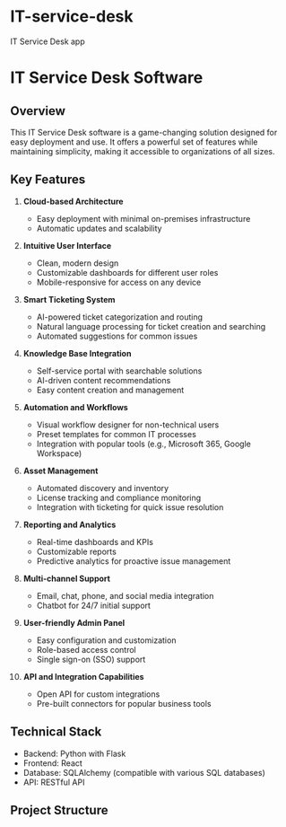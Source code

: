 # IT-service-desk
IT Service Desk app
# IT Service Desk Software

## Overview

This IT Service Desk software is a game-changing solution designed for easy deployment and use. It offers a powerful set of features while maintaining simplicity, making it accessible to organizations of all sizes.

## Key Features

1. **Cloud-based Architecture**
   - Easy deployment with minimal on-premises infrastructure
   - Automatic updates and scalability

2. **Intuitive User Interface**
   - Clean, modern design
   - Customizable dashboards for different user roles
   - Mobile-responsive for access on any device

3. **Smart Ticketing System**
   - AI-powered ticket categorization and routing
   - Natural language processing for ticket creation and searching
   - Automated suggestions for common issues

4. **Knowledge Base Integration**
   - Self-service portal with searchable solutions
   - AI-driven content recommendations
   - Easy content creation and management

5. **Automation and Workflows**
   - Visual workflow designer for non-technical users
   - Preset templates for common IT processes
   - Integration with popular tools (e.g., Microsoft 365, Google Workspace)

6. **Asset Management**
   - Automated discovery and inventory
   - License tracking and compliance monitoring
   - Integration with ticketing for quick issue resolution

7. **Reporting and Analytics**
   - Real-time dashboards and KPIs
   - Customizable reports
   - Predictive analytics for proactive issue management

8. **Multi-channel Support**
   - Email, chat, phone, and social media integration
   - Chatbot for 24/7 initial support

9. **User-friendly Admin Panel**
   - Easy configuration and customization
   - Role-based access control
   - Single sign-on (SSO) support

10. **API and Integration Capabilities**
    - Open API for custom integrations
    - Pre-built connectors for popular business tools

## Technical Stack

- Backend: Python with Flask
- Frontend: React
- Database: SQLAlchemy (compatible with various SQL databases)
- API: RESTful API

## Project Structure
